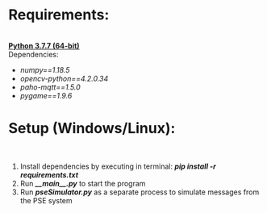 <h1><b>Requirements:</b></h1><br>
<b><a href="https://www.python.org/downloads/release/python-377/">Python 3.7.7 (64-bit)</a></b><br>
Dependencies:
<i>
    <ul>
        <li>numpy==1.18.5</li>
        <li>opencv-python==4.2.0.34</li>
        <li>paho-mqtt==1.5.0</li>
        <li>pygame==1.9.6</li>
    </ul>
</i>
<h1><b>Setup (Windows/Linux):</b></h1><br>
<ol>
    <li>Install dependencies by executing in terminal:
	<b><i>pip install -r requirements.txt</i></b></li>
    <li>Run <b><i>__main__.py</i></b> to start the program</li>
    <li>Run <b><i>pseSimulator.py</i></b> as a separate process to simulate messages from the PSE system</li>
</ol>
